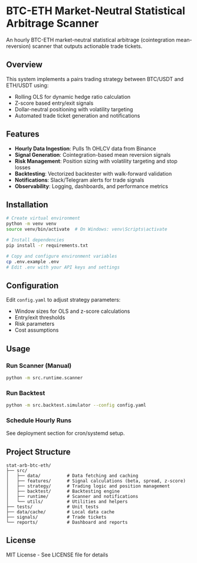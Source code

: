 # BTC-ETH Market-Neutral Statistical Arbitrage Scanner

An hourly BTC-ETH market-neutral statistical arbitrage (cointegration mean-reversion) scanner that outputs actionable trade tickets.

## Overview

This system implements a pairs trading strategy between BTC/USDT and ETH/USDT using:
- Rolling OLS for dynamic hedge ratio calculation
- Z-score based entry/exit signals
- Dollar-neutral positioning with volatility targeting
- Automated trade ticket generation and notifications

## Features

- **Hourly Data Ingestion**: Pulls 1h OHLCV data from Binance
- **Signal Generation**: Cointegration-based mean reversion signals
- **Risk Management**: Position sizing with volatility targeting and stop losses
- **Backtesting**: Vectorized backtester with walk-forward validation
- **Notifications**: Slack/Telegram alerts for trade signals
- **Observability**: Logging, dashboards, and performance metrics

## Installation

```bash
# Create virtual environment
python -m venv venv
source venv/bin/activate  # On Windows: venv\Scripts\activate

# Install dependencies
pip install -r requirements.txt

# Copy and configure environment variables
cp .env.example .env
# Edit .env with your API keys and settings
```

## Configuration

Edit `config.yaml` to adjust strategy parameters:
- Window sizes for OLS and z-score calculations
- Entry/exit thresholds
- Risk parameters
- Cost assumptions

## Usage

### Run Scanner (Manual)
```bash
python -m src.runtime.scanner
```

### Run Backtest
```bash
python -m src.backtest.simulator --config config.yaml
```

### Schedule Hourly Runs
See deployment section for cron/systemd setup.

## Project Structure

```
stat-arb-btc-eth/
├── src/
│   ├── data/          # Data fetching and caching
│   ├── features/      # Signal calculations (beta, spread, z-score)
│   ├── strategy/      # Trading logic and position management
│   ├── backtest/      # Backtesting engine
│   ├── runtime/       # Scanner and notifications
│   └── utils/         # Utilities and helpers
├── tests/             # Unit tests
├── data/cache/        # Local data cache
├── signals/           # Trade tickets
└── reports/           # Dashboard and reports
```

## License

MIT License - See LICENSE file for details